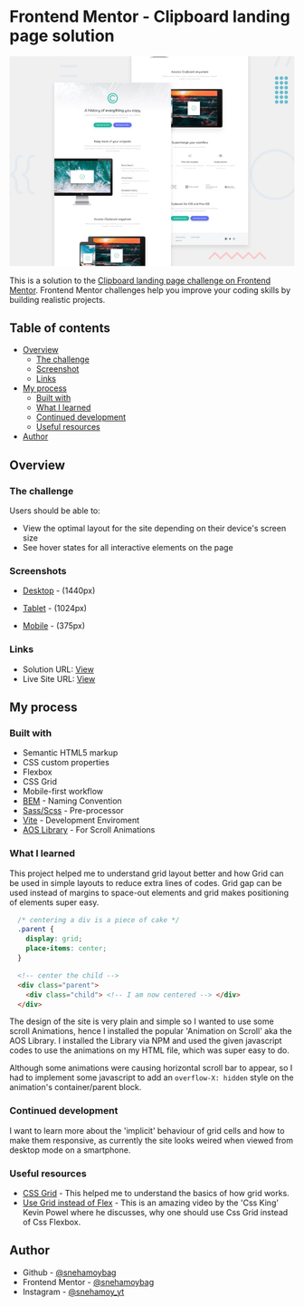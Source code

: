 # Frontend Mentor - Clipboard landing page solution

![Site preview](./design/desktop-preview.jpg)

This is a solution to the [Clipboard landing page challenge on Frontend Mentor](https://www.frontendmentor.io/challenges/clipboard-landing-page-5cc9bccd6c4c91111378ecb9). Frontend Mentor challenges help you improve your coding skills by building realistic projects. 

## Table of contents

- [Overview](#overview)
  - [The challenge](#the-challenge)
  - [Screenshot](#screenshot)
  - [Links](#links)
- [My process](#my-process)
  - [Built with](#built-with)
  - [What I learned](#what-i-learned)
  - [Continued development](#continued-development)
  - [Useful resources](#useful-resources)
- [Author](#author)

## Overview

### The challenge

Users should be able to:

- View the optimal layout for the site depending on their device's screen size
- See hover states for all interactive elements on the page

### Screenshots

- [Desktop](./screenshots/Frontend-Mentor-Clipboard-landing-page-desktop.png) - (1440px)

- [Tablet](./screenshots/Frontend-Mentor-Clipboard-landing-page-tablet.png) - (1024px)

- [Mobile](./screenshots/Frontend-Mentor-Clipboard-landing-page.png) - (375px)

### Links

- Solution URL: [View](https://github.com/snehamoybag/fem-clipboard-landing-page)
- Live Site URL: [View](https://snehamoybag.github.io/fem-clipboard-landing-page/)

## My process

### Built with

- Semantic HTML5 markup
- CSS custom properties
- Flexbox
- CSS Grid
- Mobile-first workflow
- [BEM](https://getbem.com/) - Naming Convention
- [Sass/Scss](https://sass-lang.com/) - Pre-processor
- [Vite](https://vitejs.dev/) - Development Enviroment
- [AOS Library](https://michalsnik.github.io/aos/) - For Scroll Animations

### What I learned

This project helped me to understand grid layout better and how Grid can be used in simple layouts to reduce extra lines of codes. Grid gap can be used instead of margins to space-out elements and grid makes positioning of elements super easy.

```css
  /* centering a div is a piece of cake */
  .parent {
    display: grid;
    place-items: center;
  }
```

```html
  <!-- center the child -->
  <div class="parent">
    <div class="child"> <!-- I am now centered --> </div>
  </div>
```

The design of the site is very plain and simple so I wanted to use some scroll Animations, hence I installed the popular 'Animation on Scroll' aka the AOS Library. I installed the Library via NPM and used the given javascript codes to use the animations on my HTML file, which was super easy to do.

Although some animations were causing horizontal scroll bar to appear, so I had to implement some  javascript to add an `overflow-X: hidden` style on the animation's container/parent block.

### Continued development

I want to learn more about the 'implicit' behaviour of grid cells and how to make them responsive, as currently the site looks weired when viewed from desktop mode on a smartphone.

### Useful resources

- [CSS Grid](https://youtube.com/playlist?list=PLu8EoSxDXHP5CIFvt9-ze3IngcdAc2xKG) - This helped me to understand the basics of how grid works.
- [Use Grid instead of Flex](https://youtu.be/ctHE8EXEoj8) - This is an amazing video by the 'Css King' Kevin Powel where he discusses, why one should use Css Grid instead of Css Flexbox.

## Author

- Github - [@snehamoybag](https://github.com/snehamoybag)
- Frontend Mentor - [@snehamoybag](https://www.frontendmentor.io/profile/snehamoybag)
- Instagram - [@snehamoy_yt](https://www.instagram.com/snehamoy_yt/)